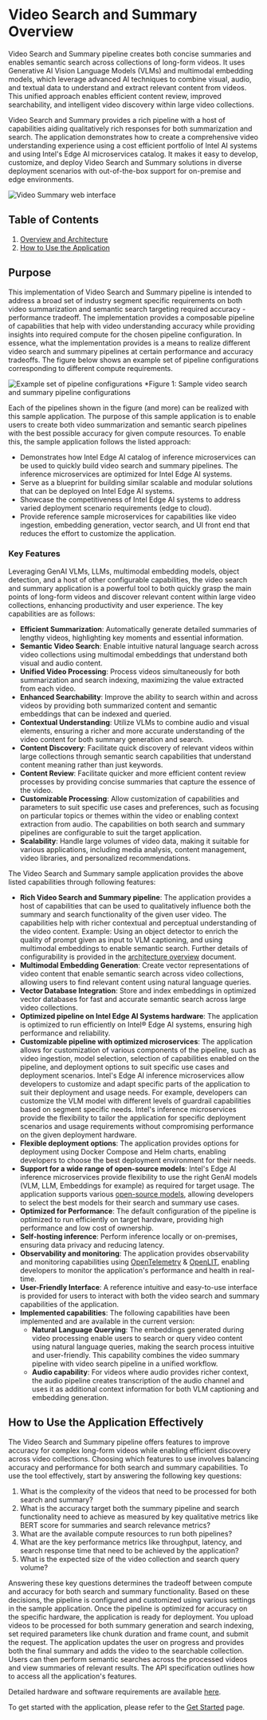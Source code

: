 # Video Search and Summary Overview

Video Search and Summary pipeline creates both concise summaries and enables semantic search across collections of long-form videos. It uses Generative AI Vision Language Models (VLMs) and multimodal embedding models, which leverage advanced AI techniques to combine visual, audio, and textual data to understand and extract relevant content from videos. This unified approach enables efficient content review, improved searchability, and intelligent video discovery within large video collections.

Video Search and Summary provides a rich pipeline with a host of capabilities aiding qualitatively rich responses for both summarization and search. The application demonstrates how to create a comprehensive video understanding experience using a cost efficient portfolio of Intel AI systems and using Intel's Edge AI microservices catalog. It makes it easy to develop, customize, and deploy Video Search and Summary solutions in diverse deployment scenarios with out-of-the-box support for on-premise and edge environments.

![Video Summary web interface](./images/VideoSearch_Summary_Webpage.png)

## Table of Contents
1. [Overview and Architecture](#overview-and-architecture)
2. [How to Use the Application](#how-to-use-the-application)

## Purpose

This implementation of Video Search and Summary pipeline is intended to address a broad set of industry segment specific requirements on both video summarization and semantic search targeting required accuracy - performance tradeoff. The implementation provides a composable pipeline of capabilities that help with video understanding accuracy while providing insights into required compute for the chosen pipeline configuration. In essence, what the implementation provides is a means to realize different video search and summary pipelines at certain performance and accuracy tradeoffs. The figure below shows an example set of pipeline configurations corresponding to different compute requirements.

![Example set of pipeline configurations](./images/TEAI_VideoPipelines.png)
*Figure 1: Sample video search and summary pipeline configurations

Each of the pipelines shown in the figure (and more) can be realized with this sample application. The purpose of this sample application is to enable users to create both video summarization and semantic search pipelines with the best possible accuracy for given compute resources. To enable this, the sample application follows the listed approach:
- Demonstrates how Intel Edge AI catalog of inference microservices can be used to quickly build video search and summary pipelines. The inference microservices are optimized for Intel Edge AI systems. 
- Serve as a blueprint for building similar scalable and modular solutions that can be deployed on Intel Edge AI systems.
- Showcase the competitiveness of Intel Edge AI systems to address varied deployment scenario requirements (edge to cloud).
- Provide reference sample microservices for capabilities like video ingestion, embedding generation, vector search, and UI front end that reduces the effort to customize the application.

### Key Features

Leveraging GenAI VLMs, LLMs, multimodal embedding models, object detection, and a host of other configurable capabilities, the video search and summary application is a powerful tool to both quickly grasp the main points of long-form videos and discover relevant content within large video collections, enhancing productivity and user experience. The key capabilities are as follows:

- **Efficient Summarization**: Automatically generate detailed summaries of lengthy videos, highlighting key moments and essential information.
- **Semantic Video Search**: Enable intuitive natural language search across video collections using multimodal embeddings that understand both visual and audio content.
- **Unified Video Processing**: Process videos simultaneously for both summarization and search indexing, maximizing the value extracted from each video.
- **Enhanced Searchability**: Improve the ability to search within and across videos by providing both summarized content and semantic embeddings that can be indexed and queried.
- **Contextual Understanding**: Utilize VLMs to combine audio and visual elements, ensuring a richer and more accurate understanding of the video content for both summary generation and search.
- **Content Discovery**: Facilitate quick discovery of relevant videos within large collections through semantic search capabilities that understand content meaning rather than just keywords.
- **Content Review**: Facilitate quicker and more efficient content review processes by providing concise summaries that capture the essence of the video.
- **Customizable Processing**: Allow customization of capabilities and parameters to suit specific use cases and preferences, such as focusing on particular topics or themes within the video or enabling context extraction from audio. The capabilities on both search and summary pipelines are configurable to suit the target application.
- **Scalability**: Handle large volumes of video data, making it suitable for various applications, including media analysis, content management, video libraries, and personalized recommendations.

The Video Search and Summary sample application provides the above listed capabilities through following features:

- **Rich Video Search and Summary pipeline**: The application provides a host of capabilities that can be used to qualitatively influence both the summary and search functionality of the given user video. The capabilities help with richer contextual and perceptual understanding of the video content. Example: Using an object detector to enrich the quality of prompt given as input to VLM captioning, and using multimodal embeddings to enable semantic search. Further details of configurability is provided in the [architecture overview](./overview-architecture-summary.md) document.
- **Multimodal Embedding Generation**: Create vector representations of video content that enable semantic search across video collections, allowing users to find relevant content using natural language queries.
- **Vector Database Integration**: Store and index embeddings in optimized vector databases for fast and accurate semantic search across large video collections.
- **Optimized pipeline on Intel Edge AI Systems hardware**: The application is optimized to run efficiently on Intel® Edge AI systems, ensuring high performance and reliability.
- **Customizable pipeline with optimized microservices**: The application allows for customization of various components of the pipeline, such as video ingestion, model selection, selection of capabilities enabled on the pipeline, and deployment options to suit specific use cases and deployment scenarios. Intel's Edge AI inference microservices allow developers to customize and adapt specific parts of the application to suit their deployment and usage needs. For example, developers can customize the VLM model with different levels of guardrail capabilities based on segment specific needs. Intel's inference microservices provide the flexibility to tailor the application for specific deployment scenarios and usage requirements without compromising performance on the given deployment hardware.
- **Flexible deployment options**: The application provides options for deployment using Docker Compose and Helm charts, enabling developers to choose the best deployment environment for their needs.
- **Support for a wide range of open-source models**: Intel's Edge AI inference microservices provide flexibility to use the right GenAI models (VLM, LLM, Embeddings for example) as required for target usage. The application supports various [open-source models](https://huggingface.co/OpenVINO), allowing developers to select the best models for their search and summary use cases.
- **Optimized for Performance**: The default configuration of the pipeline is optimized to run efficiently on target hardware, providing high performance and low cost of ownership.
- **Self-hosting inference**: Perform inference locally or on-premises, ensuring data privacy and reducing latency.
- **Observability and monitoring**: The application provides observability and monitoring capabilities using [OpenTelemetry](https://opentelemetry.io/) & [OpenLIT](https://github.com/openlit/openlit), enabling developers to monitor the application's performance and health in real-time.
- **User-Friendly Interface**: A reference intuitive and easy-to-use interface is provided for users to interact with both the video search and summary capabilities of the application.
- **Implemented capabilities**: The following capabilities have been implemented and are available in the current version:
    - **Natural Language Querying**: The embeddings generated during video processing enable users to search or query video content using natural language queries, making the search process intuitive and user-friendly. This capability combines the video summary pipeline with video search pipeline in a unified workflow.
    - **Audio capability**: For videos where audio provides richer context, the audio pipeline creates transcription of the audio channel and uses it as additional context information for both VLM captioning and embedding generation.

## How to Use the Application Effectively
The Video Search and Summary pipeline offers features to improve accuracy for complex long-form videos while enabling efficient discovery across video collections. Choosing which features to use involves balancing accuracy and performance for both search and summary capabilities. To use the tool effectively, start by answering the following key questions:
1. What is the complexity of the videos that need to be processed for both search and summary?
2. What is the accuracy target both the summary pipeline and search functionality need to achieve as measured by key qualitative metrics like BERT score for summaries and search relevance metrics?
3. What are the available compute resources to run both pipelines? 
4. What are the key performance metrics like throughput, latency, and search response time that need to be achieved by the application?
5. What is the expected size of the video collection and search query volume?

Answering these key questions determines the tradeoff between compute and accuracy for both search and summary functionality. Based on these decisions, the pipeline is configured and customized using various settings in the sample application. Once the pipeline is optimized for accuracy on the specific hardware, the application is ready for deployment. You upload videos to be processed for both summary generation and search indexing, set required parameters like chunk duration and frame count, and submit the request. The application updates the user on progress and provides both the final summary and adds the video to the searchable collection. Users can then perform semantic searches across the processed videos and view summaries of relevant results. The API specification outlines how to access all the application's features.

Detailed hardware and software requirements are available [here](./system-requirements.md).

To get started with the application, please refer to the [Get Started](./get-started.md) page.